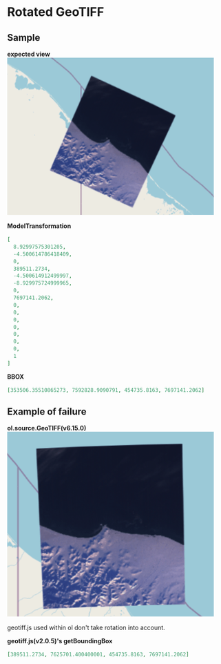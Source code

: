 # Rotated GeoTIFF

## Sample

**expected view**  
![expected](image/geotiff1.png)

**ModelTransformation**

```json
[
  8.92997575301205,
  -4.500614786418409,
  0,
  389511.2734,
  -4.500614912499997,
  -8.929975724999965,
  0,
  7697141.2062,
  0,
  0,
  0,
  0,
  0,
  0,
  0,
  1
]
```

**BBOX**

```json
[353506.35510865273, 7592828.9090791, 454735.8163, 7697141.2062]
```

## Example of failure

**ol.source.GeoTIFF(v6.15.0)**  
![actual](image/geotiff2.png)

geotiff.js used within ol don't take rotation into account.

**geotiff.js(v2.0.5)'s getBoundingBox**

```json
[389511.2734, 7625701.400400001, 454735.8163, 7697141.2062]
```
